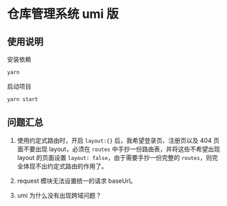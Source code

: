 # 仓库管理系统 umi 版

## 使用说明

安装依赖

```sh
yarn
```

启动项目

```sh
yarn start
```

## 问题汇总

1. 使用约定式路由时，开启 `layout:{}` 后，我希望登录页、注册页以及 404 页面不要出现 layout，必须在 `routes` 中手抄一份路由表，并将这些不希望出现 layout 的页面设置 `layout: false`，由于需要手抄一份完整的 `routes`，则完全体现不出约定式路由的作用了。

2. request 模块无法设置统一的请求 baseUrl。

3. umi 为什么没有出现跨域问题？
